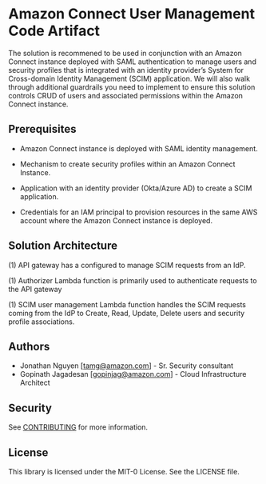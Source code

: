 # Amazon Connect User Management Code Artifact

The solution is recommened to be used in conjunction with an Amazon Connect instance deployed with SAML authentication to manage users and security profiles that is integrated with an identity provider’s System for Cross-domain Identity Management (SCIM) application. We will also walk through additional guardrails you need to implement to ensure this solution controls CRUD of users and associated permissions within the Amazon Connect instance.

## Prerequisites 

- Amazon Connect instance is deployed with SAML identity management.

- Mechanism to create security profiles within an Amazon Connect Instance.

- Application with an identity provider (Okta/Azure AD) to create a SCIM application. 

- Credentials for an IAM principal to provision resources in the same AWS account where the Amazon Connect instance is deployed.

## Solution Architecture

(1) API gateway has a configured to manage SCIM requests from an IdP.

(1) Authorizer Lambda function is primarily used to authenticate requests to the API gateway

(1) SCIM user management Lambda function handles the SCIM requests coming from the IdP to Create, Read, Update, Delete users and security profile associations.

## Authors

* Jonathan Nguyen [tamg@amazon.com] - Sr. Security consultant
* Gopinath Jagadesan [gopinjag@amazon.com] - Cloud Infrastructure Architect

## Security

See [CONTRIBUTING](CONTRIBUTING.md#security-issue-notifications) for more information.

## License

This library is licensed under the MIT-0 License. See the LICENSE file.